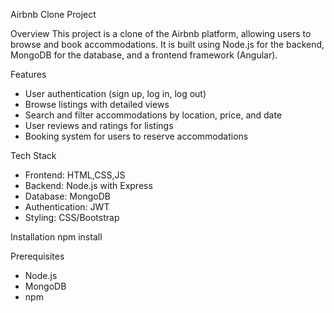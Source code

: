Airbnb Clone Project

Overview
This project is a clone of the Airbnb platform, allowing users to browse and book accommodations. 
It is built using Node.js for the backend, MongoDB for the database, and a frontend framework (Angular).

Features
- User authentication (sign up, log in, log out)
- Browse listings with detailed views
- Search and filter accommodations by location, price, and date
- User reviews and ratings for listings
- Booking system for users to reserve accommodations

Tech Stack
- Frontend: HTML,CSS,JS
- Backend: Node.js with Express
- Database: MongoDB
- Authentication: JWT
- Styling: CSS/Bootstrap

Installation
npm install

Prerequisites
- Node.js
- MongoDB
- npm 

